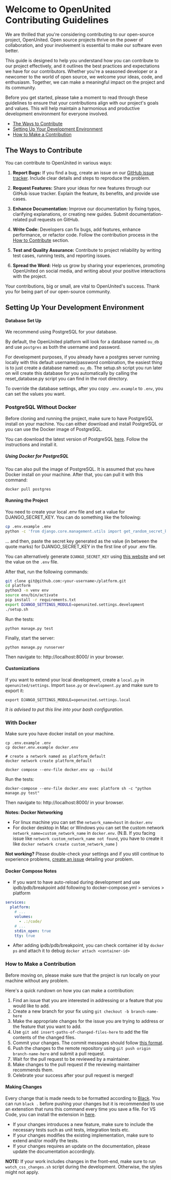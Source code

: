 # Welcome to OpenUnited Contributing Guidelines

We are thrilled that you're considering contributing to our open-source project, OpenUnited.
Open source projects thrive on the power of collaboration, and your involvement is essential to make our software even better.

This guide is designed to help you understand how you can contribute to our project effectively, and it outlines the best practices and expectations
we have for our contributors.
Whether you're a seasoned developer or a newcomer to the world of open source, we welcome your ideas, code, and enthusiasm.
Together, we can make a meaningful impact on the project and its community.

Before you get started, please take a moment to read through these guidelines to ensure that your contributions align with our project's goals and values.
This will help maintain a harmonious and productive development environment for everyone involved.

- [The Ways to Contribute](#the-ways-to-contribute)
- [Setting Up Your Development Environment](#setting-up-your-development-environment)
- [How to Make a Contribution](#how-to-make-a-contribution)

## The Ways to Contribute

You can contribute to OpenUnited in various ways:

1. **Report Bugs:** If you find a bug, create an issue on our [GitHub issue tracker](https://github.com/OpenUnited/platform/issues). Include clear details and steps to reproduce the problem.

2. **Request Features:** Share your ideas for new features through our GitHub issue tracker. Explain the feature, its benefits, and provide use cases.

3. **Enhance Documentation:** Improve our documentation by fixing typos, clarifying explanations, or creating new guides. Submit documentation-related pull requests on GitHub.

4. **Write Code:** Developers can fix bugs, add features, enhance performance, or refactor code. Follow the contribution process in the [How to Contribute](#how-can-you-contribute) section.

5. **Test and Quality Assurance:** Contribute to project reliability by writing test cases, running tests, and reporting issues.

6. **Spread the Word:** Help us grow by sharing your experiences, promoting OpenUnited on social media, and writing about your positive interactions with the project.

Your contributions, big or small, are vital to OpenUnited's success. Thank you for being part of our open-source community.

## Setting Up Your Development Environment

#### Database Set Up

We recommend using PostgreSQL for your database. 

By default, the OpenUnited platform will look for a database named `ou_db` and use `postgres` as both the username and password.

For development purposes, if you already have a postgres server running locally with this default username/password combination, the easiest thing is to just create a database named: `ou_db`. The setup.sh script you run later on will create this database for you automatically by calling the reset_database.py script you can find in the root directory.

To override the database settings, after you copy `.env.example` to `.env`, you can set the values you want.

### PostgreSQL Without Docker

Before cloning and running the project, make sure to have PostgreSQL install on your machine. You can either download and install PostgreSQL or you can use the Docker image of PostgreSQL.

You can download the latest version of PostgreSQL [here](https://www.postgresql.org/download/). Follow the instructions and install it.

##### Using Docker for PostgreSQL

You can also pull the image of PostgreSQL. It is assumed that you have Docker install on your machine. After that, you can pull it with this command:

`docker pull postgres`

#### Running the Project

You need to create your local .env file and set a value for DJANGO_SECRET_KEY. You can do something like the following:

```bash
cp .env.example .env
python -c 'from django.core.management.utils import get_random_secret_key; print(get_random_secret_key())'
```

... and then, paste the secret key generated as the value (in between the quote marks) for DJANGO_SECRET_KEY in the first line of your .env file.

You can alternatively generate `DJANGO_SECRET_KEY` using [this website](https://djecrety.ir/) and set the value on the `.env` file.

After that, run the following commands:

```bash
git clone git@github.com:<your-username>/platform.git
cd platform
python3 -m venv env
source env/bin/activate
pip install -r requirements.txt
export DJANGO_SETTINGS_MODULE=openunited.settings.development
./setup.sh
```

Run the tests:

`python manage.py test`

Finally, start the server:

`python manage.py runserver`

Then navigate to: http://localhost:8000/ in your browser.

#### Customizations

If you want to extend your local development, create a `local.py` in `openunited/settings`. Import `base.py` or `development.py` and make sure to export it:

`export DJANGO_SETTINGS_MODULE=openunited.settings.local`

*It is advised to put this line into your bash configuration.*

### With Docker

Make sure you have docker install on your machine.

```
cp .env.example .env
cp docker.env.example docker.env

# create a network named as platform_default
docker network create platform_default

docker compose --env-file docker.env up --build
```

Run the tests:

`docker-compose --env-file docker.env exec platform sh -c "python manage.py test"`

Then navigate to: http://localhost:8000/ in your browser.

**Notes: Docker Networking**

- For linux machine you can set the `network_name=host` in `docker.env`
- For docker desktop in Mac or Windows you can set the custom network `network_name=custom_network_name` in `docker.env`.
(N.B. If you facing issue like `network custom_network_name not found`, you have to create it like `docker network create custom_network_name` )

**Not working?** Please double-check your settings and if you still continue to experience problems, [create an issue](https://github.com/OpenUnited/platform/issues) detailing your problem.

#### Docker Compose Notes

- If you want to have auto-reload during development and use ipdb/pdb/breakpoint add following to docker-compose.yml > services > platform

```yaml
services:
  platform:
    # ...
    volumes:
      - .:/code/
    # ...
    stdin_open: true
    tty: true

```

- After adding ipdb/pdb/breakpoint, you can check container id by `docker ps` and attach it to debug `docker attach <container-id>`

### How to Make a Contribution

Before moving on, please make sure that the project is run locally on your machine without any problem.

Here's a quick rundown on how you can make a contribution:

1) Find an issue that you are interested in addressing or a feature that you would like to add.
2) Create a new branch for your fix using `git checkout -b branch-name-here`
3) Make the appropriate changes for the issue you are trying to address or the feature that you want to add.
4) Use `git add insert-paths-of-changed-files-here` to add the file contents of the changed files.
5) Commit your changes. The commit messages should follow [this format](https://github.com/angular/angular.js/blob/master/DEVELOPERS.md#commit-message-format).
6) Push the changes to the remote repository using `git push origin branch-name-here` and submit a pull request.
7) Wait for the pull request to be reviewed by a maintainer.
8) Make changes to the pull request if the reviewing maintainer recommends them.
9) Celebrate your success after your pull request is merged!

#### Making Changes

Every change that is made needs to be formatted according to [Black](https://black.readthedocs.io/en/stable/).
You can run `black .` before pushing your changes but it is recommended to use an extenstion that runs this command every time you save a file.
For VS Code, you can install the extension in [here](https://marketplace.visualstudio.com/items?itemName=ms-python.black-formatter).

- If your changes introduces a new feature, make sure to include the necessary tests such as unit tests, integration tests etc.
- If your changes modifies the existing implementation, make sure to extend and/or modify the tests.
- If your changes requires an update on the documentation, please update the documentation accordingly.

**NOTE:** If your work includes changes in the front-end, make sure to run `watch_css_changes.sh` script during the development. Otherwise, the styles might not apply.
